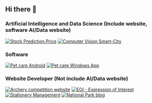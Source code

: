 ## Hi there 👋

### Artificial Intelligence and Data Science (Include website, software AI/Data website)
[![Stock Prediction Price](https://github-readme-stats.vercel.app/api/pin/?username=Phonginhere&repo=stock_prediction_price&show_owner=True)](https://github.com/Phonginhere/stock_prediction_price)
[![Computer Vision Smart-City](https://github-readme-stats.vercel.app/api/pin/?username=Phonginhere&repo=cos40007-team&show_owner=True)](https://github.com/Phonginhere/cos40007-team)

### Software
[![Pet care Android](https://github-readme-stats.vercel.app/api/pin/?username=Phonginhere&repo=projectPetCare&show_owner=True)](https://github.com/Phonginhere/projectPetCare)
[![Pet care Windows App](https://github-readme-stats.vercel.app/api/pin/?username=Phonginhere&repo=Java_Project_2_Pet_Care_Desktop&show_owner=True)](https://github.com/Phonginhere/Java_Project_2_Pet_Care_Desktop)

### Website Developer (Not include AI/Data website)
[![Archery competition website](https://github-readme-stats.vercel.app/api/pin/?username=Phonginhere&repo=stock_prediction_price&show_owner=True)](https://github.com/Phonginhere/stock_prediction_price)
[![EOI - Expression of Interest](https://github-readme-stats.vercel.app/api/pin/?username=Phonginhere&repo=assgn2-citp&show_owner=True)](https://github.com/Phonginhere/assgn2-citp)
[![Stationery Management](https://github-readme-stats.vercel.app/api/pin/?username=Phonginhere&repo=Stationery-Web-ENG&show_owner=True)](https://github.com/Phonginhere/Stationery-Web-ENG)
[![National Park blog](https://github-readme-stats.vercel.app/api/pin/?username=Phonginhere&repo=National-Park-web-Vietnamese-Version&show_owner=True)](https://github.com/Phonginhere/National-Park-web-Vietnamese-Version)

<!--
**Phonginhere/Phonginhere** is a ✨ _special_ ✨ repository because its `README.md` (this file) appears on your GitHub profile.

Here are some ideas to get you started:

- 🔭 I’m currently working on ...
- 🌱 I’m currently learning ...
- 👯 I’m looking to collaborate on ...
- 🤔 I’m looking for help with ...
- 💬 Ask me about ...
- 📫 How to reach me: ...
- 😄 Pronouns: ...
- ⚡ Fun fact: ...
-->

